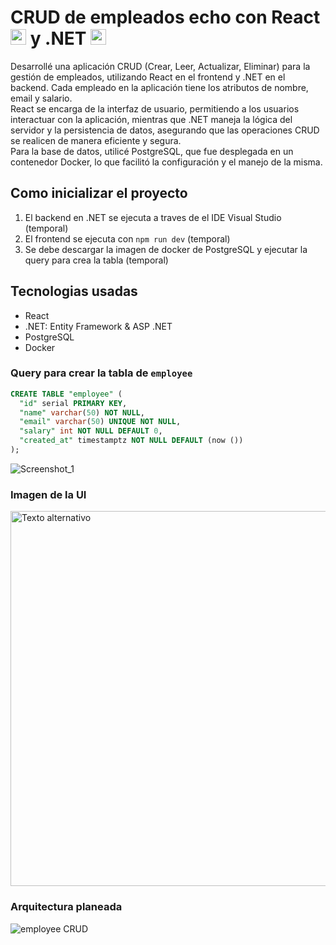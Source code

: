 # CRUD de empleados echo con React <img alt="react" width="25" src="https://cdn.simpleicons.org/react/61DAFB" /> y .NET <img alt="net" width="25" src="https://devicon-website.vercel.app/api/dotnetcore/plain.svg?color=%23623697"></img>
Desarrollé una aplicación CRUD (Crear, Leer, Actualizar, Eliminar) para la gestión de empleados, utilizando React en el frontend y .NET en el backend. Cada empleado en la aplicación tiene los atributos de nombre, email y salario.  
React se encarga de la interfaz de usuario, permitiendo a los usuarios interactuar con la aplicación, mientras que .NET maneja la lógica del servidor y la persistencia de datos, asegurando que las operaciones CRUD se realicen de manera eficiente y segura.  
Para la base de datos, utilicé PostgreSQL, que fue desplegada en un contenedor Docker, lo que facilitó la configuración y el manejo de la misma.

## Como inicializar el proyecto

1. El backend en .NET se ejecuta a traves de el IDE Visual Studio (temporal)
2. El frontend se ejecuta con `npm run dev` (temporal)
3. Se debe descargar la imagen de docker de PostgreSQL y ejecutar la query para crea la tabla (temporal)

## Tecnologias usadas

- React
- .NET: Entity Framework & ASP .NET
- PostgreSQL
- Docker

### Query para crear la tabla de `employee`

```SQL
CREATE TABLE "employee" (
  "id" serial PRIMARY KEY,
  "name" varchar(50) NOT NULL,
  "email" varchar(50) UNIQUE NOT NULL,
  "salary" int NOT NULL DEFAULT 0,
  "created_at" timestamptz NOT NULL DEFAULT (now ())
);
```

![Screenshot_1](https://github.com/user-attachments/assets/19810074-bcef-4434-9a0c-c21fdca302ad)

### Imagen de la UI

<img src="https://github.com/user-attachments/assets/9775b4e3-4f47-477d-90af-1f8d09fc09f0" alt="Texto alternativo" width="600"/>

### Arquitectura planeada

![employee CRUD](https://github.com/user-attachments/assets/15bfb42f-bc51-403a-bc42-c9442521bb2d)

